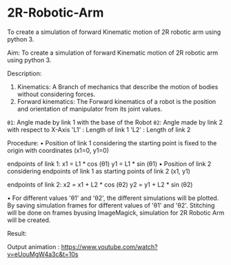 # 2R-Robotic-Arm

To create a simulation of forward Kinematic motion of 2R robotic arm using python 3.

Aim: To create a simulation of forward Kinematic motion of 2R robotic arm using python 3.

Description:
1.	Kinematics: A Branch of mechanics that describe the motion of bodies without considering forces.
2.	Forward kinematics: The Forward kinematics of a robot is the position and orientation of manipulator from its joint values.
 
`θ1`: Angle made by link 1 with the base of the Robot
`θ2`: Angle made by link 2 with respect to X-Axis
 'L1' : Length of link 1 
 'L2' : Length of link 2

 Procedure: 
•	Position of link 1 considering the starting point is fixed to the origin with coordinates (x1=0, y1=0) 

endpoints of link 1: 
x1 = L1 * cos (θ1) 
y1 = L1 * sin (θ1)
•	Position of link 2 considering endpoints of link 1 as starting points of link 2 (x1, y1)

endpoints of link 2:
x2 = x1 + L2 * cos (θ2)
y2 = y1 + L2 * sin (θ2)

•	For different values 'θ1' and 'θ2', the different simulations will be plotted. 
By saving simulation frames for different values of 'θ1' and 'θ2'. 
Stitching will be done on frames byusing ImageMagick, simulation for 2R Robotic Arm will be created. 

Result:

Output animation : https://www.youtube.com/watch?v=eUouMgW4a3c&t=10s
